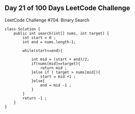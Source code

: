 ## **Day 21 of 100 Days LeetCode Challenge**

LeetCode Challenge #704. Binary Search

```
class Solution {
    public int search(int[] nums, int target) {
        int start = 0 ;
        int end = nums.length-1;

        while(start<=end){

            int mid = (start + end)/2;
            if(nums[mid]==target){
                return mid ;
            }else if ( target > nums[mid]){
                start = mid +1 ;
            }else{
                end = mid -1 ;
            }
        }
        return -1 ;
    }
}
```
